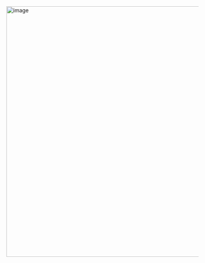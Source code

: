<img width="1462" height="657" alt="image" src="https://github.com/user-attachments/assets/e016afc2-56bc-406e-94ef-26feffbbc971" />

